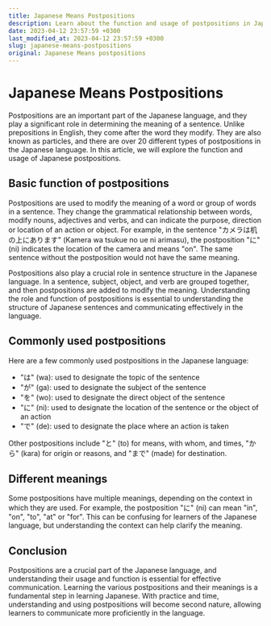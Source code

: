 ```yaml
---
title: Japanese Means Postpositions
description: Learn about the function and usage of postpositions in Japanese language.
date: 2023-04-12 23:57:59 +0300
last_modified_at: 2023-04-12 23:57:59 +0300
slug: japanese-means-postpositions
original: Japanese Means postpositions
---
```

# Japanese Means Postpositions

Postpositions are an important part of the Japanese language, and they play a significant role in determining the meaning of a sentence. Unlike prepositions in English, they come after the word they modify. They are also known as particles, and there are over 20 different types of postpositions in the Japanese language. In this article, we will explore the function and usage of Japanese postpositions.

## Basic function of postpositions

Postpositions are used to modify the meaning of a word or group of words in a sentence. They change the grammatical relationship between words, modify nouns, adjectives and verbs, and can indicate the purpose, direction or location of an action or object. For example, in the sentence "カメラは机の上にあります" (Kamera wa tsukue no ue ni arimasu), the postposition "に" (ni) indicates the location of the camera and means "on". The same sentence without the postposition would not have the same meaning.

Postpositions also play a crucial role in sentence structure in the Japanese language. In a sentence, subject, object, and verb are grouped together, and then postpositions are added to modify the meaning. Understanding the role and function of postpositions is essential to understanding the structure of Japanese sentences and communicating effectively in the language.

## Commonly used postpositions

Here are a few commonly used postpositions in the Japanese language:

- "は" (wa): used to designate the topic of the sentence
- "が" (ga): used to designate the subject of the sentence
- "を" (wo): used to designate the direct object of the sentence
- "に" (ni): used to designate the location of the sentence or the object of an action
- "で" (de): used to designate the place where an action is taken

Other postpositions include "と" (to) for means, with whom, and times, "から" (kara) for origin or reasons, and "まで" (made) for destination.

## Different meanings

Some postpositions have multiple meanings, depending on the context in which they are used. For example, the postposition "に" (ni) can mean "in", "on", "to", "at" or "for". This can be confusing for learners of the Japanese language, but understanding the context can help clarify the meaning.

## Conclusion

Postpositions are a crucial part of the Japanese language, and understanding their usage and function is essential for effective communication. Learning the various postpositions and their meanings is a fundamental step in learning Japanese. With practice and time, understanding and using postpositions will become second nature, allowing learners to communicate more proficiently in the language.